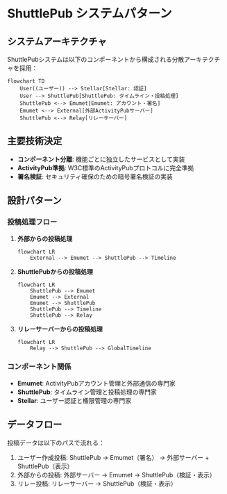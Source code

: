 # ShuttlePub システムパターン

## システムアーキテクチャ

ShuttlePubシステムは以下のコンポーネントから構成される分散アーキテクチャを採用：

```mermaid
flowchart TD
    User((ユーザー)) --> Stellar[Stellar: 認証]
    User --> ShuttlePub[ShuttlePub: タイムライン・投稿処理]
    ShuttlePub <--> Emumet[Emumet: アカウント・署名]
    Emumet <--> External[外部ActivityPubサーバー]
    ShuttlePub <--> Relay[リレーサーバー]
```

## 主要技術決定

- **コンポーネント分離**: 機能ごとに独立したサービスとして実装
- **ActivityPub準拠**: W3C標準のActivityPubプロトコルに完全準拠
- **署名検証**: セキュリティ確保のための暗号署名検証の実装

## 設計パターン

### 投稿処理フロー

1. **外部からの投稿処理**
   ```mermaid
   flowchart LR
       External --> Emumet --> ShuttlePub --> Timeline
   ```

2. **ShuttlePubからの投稿処理**
   ```mermaid
   flowchart LR
       ShuttlePub --> Emumet
       Emumet --> External
       Emumet --> ShuttlePub
       ShuttlePub --> Timeline
       ShuttlePub --> Relay
   ```

3. **リレーサーバーからの投稿処理**
   ```mermaid
   flowchart LR
       Relay --> ShuttlePub --> GlobalTimeline
   ```

### コンポーネント関係

- **Emumet**: ActivityPubアカウント管理と外部通信の専門家
- **ShuttlePub**: タイムライン管理と投稿処理の専門家
- **Stellar**: ユーザー認証と権限管理の専門家

## データフロー

投稿データは以下のパスで流れる：

1. ユーザー作成投稿: ShuttlePub → Emumet（署名） → 外部サーバー + ShuttlePub（表示）
2. 外部からの投稿: 外部サーバー → Emumet → ShuttlePub（検証・表示）
3. リレー投稿: リレーサーバー → ShuttlePub（検証・表示）